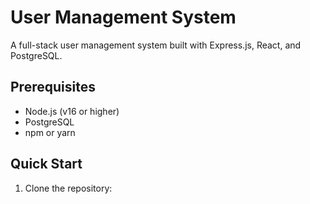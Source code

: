 # User Management System

A full-stack user management system built with Express.js, React, and PostgreSQL.

## Prerequisites

- Node.js (v16 or higher)
- PostgreSQL
- npm or yarn

## Quick Start

1. Clone the repository: 
